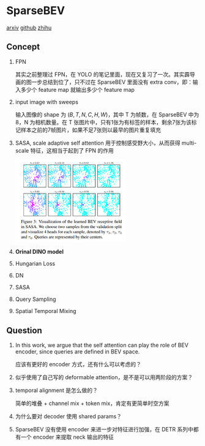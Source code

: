 # SparseBEV

[arxiv](https://arxiv.org/abs/2308.09244) [github](https://github.com/MCG-NJU/SparseBEV) [zhihu](https://zhuanlan.zhihu.com/p/654821380)

## Concept

1. FPN

   其实之前整理过 FPN，在 YOLO 的笔记里面，现在又复习了一次。其实霹导画的图一步总结到位了，只不过在 SparseBEV 里面没有 extra conv，即：输入多少个 feature map 就输出多少个 feature map

2. input image with sweeps

   输入图像的 shape 为 $(B, T, N, C, H, W)$，其中 T 为帧数，在 SparseBEV 中为8，N 为相机数量。在 T 张图片中，只有1张为有标签的样本，剩余7张为该标记样本之前的7帧图片，如果不足7张则以最早的图片重复填充

3. SASA, scale adaptive self attention 用于控制感受野大小，从而获得 multi-scale 特征，这相当于起到了 FPN 的作用

   <img src="SparseBEV/image-20240103112937228.png" alt="image-20240103112937228" style="zoom:67%;" />

4. **Orinal DINO model**

5. Hungarian Loss

6. DN

7. SASA

8. Query Sampling

9. Spatial Temporal Mixing

## Question

1. In this work, we argue that the self attention can play the role of BEV encoder, since queries are defined in BEV space.

   应该有更好的 encoder 方式，还有什么可以考虑的？

2. 似乎使用了自己写的 deformable attention，是不是可以用两阶段的方案？

3. temporal alignment 是怎么做的？

   简单的堆叠 +  channel mix + token mix，肯定有更简单时空方案

4. 为什么要对 decoder 使用 shared params？

5. SparseBEV 没有使用 encoder 来进一步对特征进行加强，在 DETR 系列中都有一个 encoder 来提取 neck 输出的特征